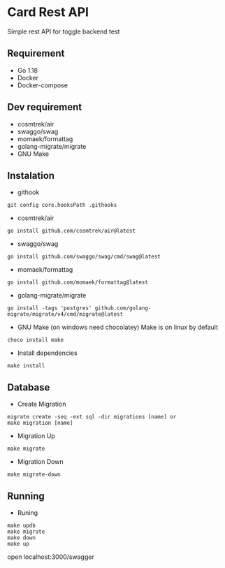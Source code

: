 # Card Rest API

Simple rest API for toggle backend test

## Requirement

- Go 1.18
- Docker
- Docker-compose

## Dev requirement
- cosmtrek/air
- swaggo/swag
- momaek/formattag
- golang-migrate/migrate
- GNU Make

## Instalation

- githook
```
git config core.hooksPath .githooks
```
- cosmtrek/air
```
go install github.com/cosmtrek/air@latest
```

- swaggo/swag
```
go install github.com/swaggo/swag/cmd/swag@latest
```

- momaek/formattag
```
go install github.com/momaek/formattag@latest
```

- golang-migrate/migrate
```
go install -tags 'postgres' github.com/golang-migrate/migrate/v4/cmd/migrate@latest
```

- GNU Make (on windows need chocolatey)
Make is on linux by default
```
choco install make
```

- Install dependencies
```
make install
```

## Database
- Create Migration
```
migrate create -seq -ext sql -dir migrations [name] or
make migration [name]
```

- Migration Up
```
make migrate
```

- Migration Down
```
make migrate-down
```

## Running
- Runing
```
make updb
make migrate
make down
make up
```

open localhost:3000/swagger

